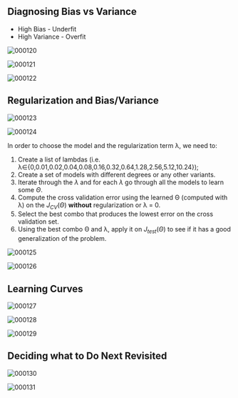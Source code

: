 ## Diagnosing Bias vs Variance

- High Bias - Underfit
- High Variance - Overfit

![000120](images/2020-10-11-000120.jpg)

![000121](images/2020-10-15-000121.jpg)

![000122](images/2020-10-15-000122.jpg)

## Regularization and Bias/Variance

![000123](images/2020-10-15-000123.jpg)

![000124](images/2020-10-15-000124.jpg)

 In order to choose the model and the regularization term λ, we need to:

1. Create a list of lambdas (i.e. λ∈{0,0.01,0.02,0.04,0.08,0.16,0.32,0.64,1.28,2.56,5.12,10.24});
2. Create a set of models with different degrees or any other variants.
3. Iterate through the $\lambda$ and for each  $\lambda$ go through all the models to learn some $\Theta$.
4. Compute the cross validation error using the learned Θ (computed with λ) on the $J_{CV}(\Theta)$ **without** regularization or λ = 0.
5. Select the best combo that produces the lowest error on the cross validation set.
6. Using the best combo Θ and λ, apply it on $J_{test}(\Theta)$ to see if it has a good generalization of the problem.

![000125](images/2020-10-15-000125.jpg)

![000126](images/2020-10-15-000126.jpg)

## Learning Curves

![000127](images/2020-10-15-000127.jpg)

![000128](images/2020-10-15-000128.jpg)

 ![000129](images/2020-10-15-000129.jpg)

## Deciding what to Do Next Revisited

![000130](images/2020-10-15-000130.jpg)

![000131](images/2020-10-15-000131.jpg)

